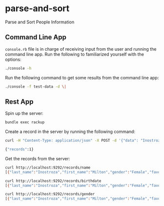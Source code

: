 # parse-and-sort
Parse and Sort People Information

## Command Line App
`console.rb` file is in charge of receiving input from the user and running the command line app. Run the following to familiarized yourself with the options:

```bash
./console -h
```

Run the following command to get some results from the command line app:

```bash
./console -f test-data -d \|
```

## Rest App

Spin up the server:

```bash
bundle exec rackup
```

Create a record in the server by running the following command:

```bash
curl -H "Content-Type: application/json" -X POST -d '{"data": "Inostroza|Milton|Female|Black|04/08/1983", "delimiter": "|" }' http://localhost:9292/records

{"records":1}
```
Get the records from the server:

```bash
curl http://localhost:9292/records/name
[{"last_name":"Inostroza","first_name":"Milton","gender":"Female","favorite_color":"Black","date_of_birth":"8/4/1983"}]

curl http://localhost:9292/records/birthdate
[{"last_name":"Inostroza","first_name":"Milton","gender":"Female","favorite_color":"Black","date_of_birth":"8/4/1983"}]

curl http://localhost:9292/records/gender
[{"last_name":"Inostroza","first_name":"Milton","gender":"Female","favorite_color":"Black","date_of_birth":"8/4/1983"}]
```
